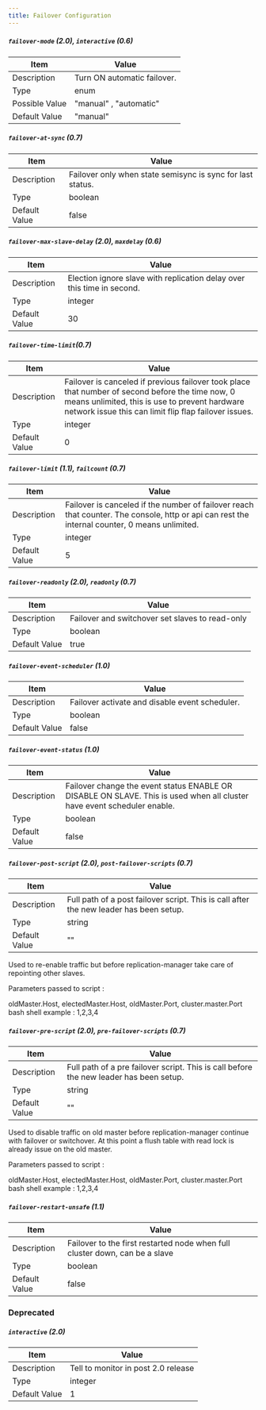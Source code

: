 ```yaml
---
title: Failover Configuration
---
```


##### `failover-mode` (2.0), `interactive` (0.6)

| Item          | Value |
| ----          | ----- |
| Description   | Turn ON automatic failover.|
| Type          | enum |
| Possible Value | "manual" , "automatic" |
| Default Value | "manual" |

##### `failover-at-sync` (0.7)

| Item          | Value |
| ----          | ----- |
| Description   | Failover only when state semisync is sync for last status. |
| Type          | boolean |
| Default Value | false |


##### `failover-max-slave-delay` (2.0), `maxdelay` (0.6)

| Item          | Value |
| ----          | ----- |
| Description   | Election ignore slave with replication delay over this time in second. |
| Type          | integer |
| Default Value | 30 |

##### `failover-time-limit`(0.7)

| Item          | Value |
| ----          | ----- |
| Description   | Failover is canceled if previous failover took place that number of second before the time now, 0 means unlimited, this is use to prevent hardware network issue this can limit flip flap failover issues. |
| Type          | integer |
| Default Value | 0 |

##### `failover-limit` (1.1), `failcount` (0.7)
| Item          | Value |
| ----          | ----- |
| Description   | Failover is canceled if the number of failover reach that counter. The console, http or api can rest the internal counter, 0 means unlimited.  |
| Type          | integer |
| Default Value | 5 |

##### `failover-readonly` (2.0), `readonly` (0.7)

| Item          | Value |
| ----          | ----- |
| Description   | Failover and switchover set slaves to read-only |
| Type          | boolean |
| Default Value | true |

##### `failover-event-scheduler` (1.0)

| Item          | Value |
| ----          | ----- |
| Description   | Failover activate and disable event scheduler. |
| Type          | boolean |
| Default Value | false |

##### `failover-event-status` (1.0)

| Item          | Value |
| ----          | ----- |
| Description   | Failover change the event status ENABLE OR DISABLE ON SLAVE. This is used when all cluster have event scheduler enable. |
| Type          | boolean |
| Default Value | false |

##### `failover-post-script` (2.0),  `post-failover-scripts` (0.7)

| Item          | Value |
| ----          | ----- |
| Description   | Full path of a post failover script. This is call after the new leader has been setup. |
| Type          | string |
| Default Value | "" |

Used to re-enable traffic but before replication-manager take care of repointing other slaves.

Parameters passed to script :

oldMaster.Host, electedMaster.Host, oldMaster.Port, cluster.master.Port
bash shell example : $1,$2,$3,$4

##### `failover-pre-script` (2.0),  `pre-failover-scripts` (0.7)

| Item          | Value |
| ----          | ----- |
| Description   | Full path of a pre failover script. This is call before the new leader has been setup. |
| Type          | string |
| Default Value | "" |

Used to disable traffic on old master before replication-manager continue with failover or switchover. At this  point a flush table with read lock is already issue on the old master.  

Parameters passed to script :

oldMaster.Host, electedMaster.Host, oldMaster.Port, cluster.master.Port
bash shell example : $1,$2,$3,$4


##### `failover-restart-unsafe` (1.1)

| Item          | Value |
| ----          | ----- |
| Description   | Failover to the first restarted node when full cluster down, can be a slave  |
| Type          | boolean |
| Default Value | false |


### Deprecated

##### `interactive`  (2.0)

| Item          | Value |
| ----          | ----- |
| Description   | Tell to monitor in post 2.0 release |
| Type          | integer |
| Default Value | 1 |
